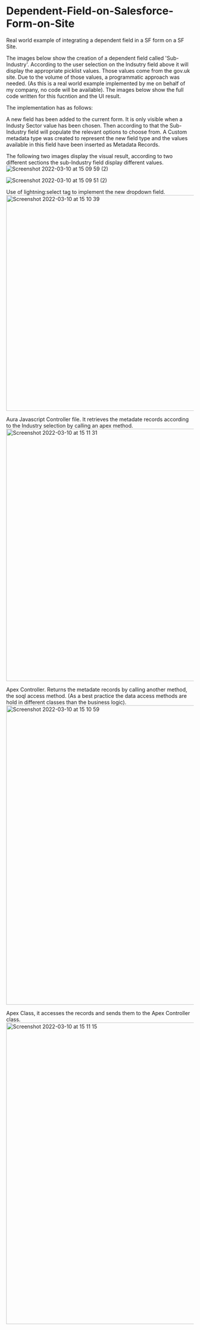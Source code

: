 # Dependent-Field-on-Salesforce-Form-on-Site
Real world example of integrating a dependent field in a SF form on a SF Site.

The images below show the creation of a dependent field called 'Sub-Industry'. According to the user selection on the Indsutry field above it will display the appropriate picklist values. Those values come from the gov.uk site. Due to the volume of those values, a programmatic approach was needed.
(As this is a real world example implemented by me on behalf of my company, no code will be available). The images below show the full code written for this fucntion and the UI result.

The implementation has as follows:

A new field has been added to the current form. It is only visible when a Industy Sector value has been chosen. Then according to that the Sub-Industry field will populate the relevant options to choose from. 
A Custom metadata type was created to represent the new field type and the values available in this field have been inserted as Metadata Records.

The following two images display the visual result, according to two different sections the sub-Industry field display different values.
![Screenshot 2022-03-10 at 15 09 59 (2)](https://user-images.githubusercontent.com/97835800/158820726-6459516d-2181-48e9-9d72-5d5b669b5081.png)

![Screenshot 2022-03-10 at 15 09 51 (2)](https://user-images.githubusercontent.com/97835800/158820739-ff98dad6-6640-41d0-ad11-6da610a440d7.png)

Use of lightning:select tag to implement the new dropdown field.
<img width="579" alt="Screenshot 2022-03-10 at 15 10 39" src="https://user-images.githubusercontent.com/97835800/158822870-788dfb0c-8857-438e-a9b5-3aab0b4fd63a.png">

Aura Javascript Controller file. It retrieves the metadate records according to the Industry selection by calling an apex method.
<img width="677" alt="Screenshot 2022-03-10 at 15 11 31" src="https://user-images.githubusercontent.com/97835800/158822951-8b9b69bf-e2dd-48d6-8f9d-e82179d854f5.png">

Apex Controller. Returns the metadate records by calling another method, the soql access method. (As a best practice the data access methods are hold in different classes than the business logic).
<img width="803" alt="Screenshot 2022-03-10 at 15 10 59" src="https://user-images.githubusercontent.com/97835800/158823154-18dabd0a-f526-43a1-9371-d92305044fc4.png">

Apex Class, it accesses the records and sends them to the Apex Controller class.
<img width="809" alt="Screenshot 2022-03-10 at 15 11 15" src="https://user-images.githubusercontent.com/97835800/158823541-e19c7f5c-bfad-4db8-ab53-1934c3d52933.png">

